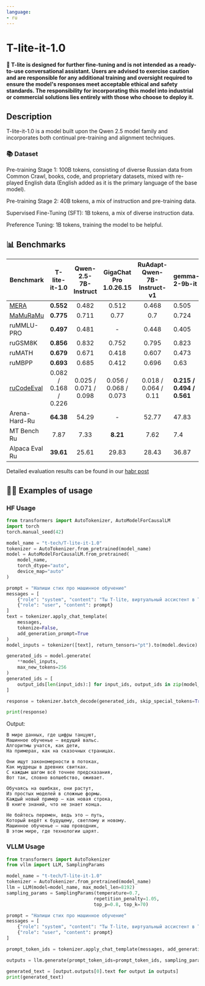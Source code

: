```yaml
---
language:
- ru
---
```

# T-lite-it-1.0

**🚨 T-lite is designed for further fine-tuning and is not intended as a ready-to-use conversational assistant. Users are advised to exercise caution and are responsible for any additional training and oversight required to ensure the model's responses meet acceptable ethical and safety standards. The responsibility for incorporating this model into industrial or commercial solutions lies entirely with those who choose to deploy it.**


## Description

T-lite-it-1.0 is a model built upon the Qwen 2.5 model family and incorporates both continual pre-training and alignment techniques.

### 📚 Dataset

Pre-training Stage 1:
100B tokens, consisting of diverse Russian data from Common Crawl, books, code, and proprietary datasets, mixed with re-played English data (English added as it is the primary language of the base model).

Pre-training Stage 2:
40B tokens, a mix of instruction and pre-training data.

Supervised Fine-Tuning (SFT):
1B tokens, a mix of diverse instruction data.

Preference Tuning:
1B tokens, training the model to be helpful.

## 📊 Benchmarks

| Benchmark                                      | T-lite-it-1.0 | Qwen-2.5-7B-Instruct | GigaChat Pro 1.0.26.15 | RuAdapt-Qwen-7B-Instruct-v1 | gemma-2-9b-it | 
|------------------------------------------------|:-------------:|:--------------------:|:----------------------:|:---------------------------:|:--------------|
| [MERA](https://mera.a-ai.ru)                   |   **0.552**   |        0.482         |         0.512          |            0.468            |  0.505 |
| [MaMuRaMu](https://mera.a-ai.ru/ru/tasks/22)   |   **0.775**   |        0.711         |          0.77          |             0.7             | 0.724  |
| ruMMLU-PRO                                     |     **0.497**     |        0.481         |           -            |            0.448            |  0.405 |
| ruGSM8K                                        |     **0.856**     |        0.832         |         0.752          |            0.795            |  0.823 |
| ruMATH                                         |     **0.679**     |        0.671         |         0.418          |            0.607            |  0.473 |
 | ruMBPP                                         |     **0.693**     |       0.685         |         0.412          |            0.696            |  0.63 |
 | [ruCodeEval](https://mera.a-ai.ru/ru/tasks/23) | 0.082 / 0.168 / 0.226 | 0.025 / 0.071 / 0.098 | 0.056 / 0.068 / 0.073 |    0.018 / 0.064 / 0.11     | **0.215 / 0.494 / 0.561** |
| Arena-Hard-Ru                                  | **64.38** | 54.29 | - |            52.77            | 47.83 | 
| MT Bench Ru                                    | 7.87 | 7.33 | **8.21** |            7.62             | 7.4 |
 | Alpaca Eval Ru                                 | **39.61** | 25.61 | 29.83 |            28.43            | 36.87 |

Detailed evaluation results can be found in our [habr post](https://habr.com/ru/companies/tbank/articles/865582/)


## 👨‍💻 Examples of usage

### HF Usage

```python
from transformers import AutoTokenizer, AutoModelForCausalLM
import torch
torch.manual_seed(42)

model_name = "t-tech/T-lite-it-1.0"
tokenizer = AutoTokenizer.from_pretrained(model_name)
model = AutoModelForCausalLM.from_pretrained(
    model_name, 
    torch_dtype="auto",
    device_map="auto"
)

prompt = "Напиши стих про машинное обучение"
messages = [
    {"role": "system", "content": "Ты T-lite, виртуальный ассистент в Т-Технологии. Твоя задача - быть полезным диалоговым ассистентом."},
    {"role": "user", "content": prompt}
]
text = tokenizer.apply_chat_template(
    messages,
    tokenize=False,
    add_generation_prompt=True
)
model_inputs = tokenizer([text], return_tensors="pt").to(model.device)

generated_ids = model.generate(
    **model_inputs,
    max_new_tokens=256
)
generated_ids = [
    output_ids[len(input_ids):] for input_ids, output_ids in zip(model_inputs.input_ids, generated_ids)
]

response = tokenizer.batch_decode(generated_ids, skip_special_tokens=True)[0]

print(response)
```

Output:
```
В мире данных, где цифры танцуют,  
Машинное обученье — ведущий вальс.  
Алгоритмы учатся, как дети,  
На примерах, как на сказочных страницах.

Они ищут закономерности в потоках,  
Как мудрецы в древних свитках.  
С каждым шагом всё точнее предсказания,  
Вот так, словно волшебство, оживает.

Обучаясь на ошибках, они растут,  
Из простых моделей в сложные формы.  
Каждый новый пример — как новая строка,  
В книге знаний, что не знает конца.

Не бойтесь перемен, ведь это — путь,  
Который ведёт к будущему, светлому и новому.  
Машинное обученье — наш проводник,  
В этом мире, где технологии царят.
```

### VLLM Usage

```python
from transformers import AutoTokenizer
from vllm import LLM, SamplingParams

model_name = "t-tech/T-lite-it-1.0"
tokenizer = AutoTokenizer.from_pretrained(model_name)
llm = LLM(model=model_name, max_model_len=8192)
sampling_params = SamplingParams(temperature=0.7,
                                repetition_penalty=1.05,
                                top_p=0.8, top_k=70)

prompt = "Напиши стих про машинное обучение"
messages = [
    {"role": "system", "content": "Ты T-lite, виртуальный ассистент в Т-Технологии. Твоя задача - быть полезным диалоговым ассистентом."},
    {"role": "user", "content": prompt}
]

prompt_token_ids = tokenizer.apply_chat_template(messages, add_generation_prompt=True)

outputs = llm.generate(prompt_token_ids=prompt_token_ids, sampling_params=sampling_params)

generated_text = [output.outputs[0].text for output in outputs]
print(generated_text)
```